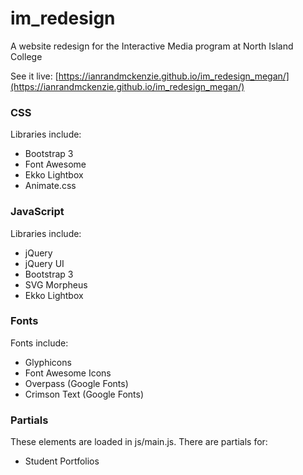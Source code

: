 # im_redesign
A website redesign for the Interactive Media program at North Island College

See it live: [https://ianrandmckenzie.github.io/im_redesign_megan/](https://ianrandmckenzie.github.io/im_redesign_megan/)

### CSS
Libraries include:
* Bootstrap 3
* Font Awesome
* Ekko Lightbox
* Animate.css

### JavaScript
Libraries include:
* jQuery
* jQuery UI
* Bootstrap 3
* SVG Morpheus
* Ekko Lightbox

### Fonts
Fonts include:
* Glyphicons
* Font Awesome Icons
* Overpass (Google Fonts)
* Crimson Text (Google Fonts)

### Partials
These elements are loaded in js/main.js. There are partials for:
* Student Portfolios
